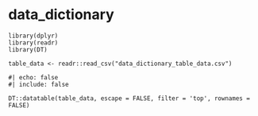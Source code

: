# data_dictionary


```{r, include=FALSE}
library(dplyr)
library(readr)
library(DT)

table_data <- readr::read_csv("data_dictionary_table_data.csv")
```


```{r}
#| echo: false
#| include: false

DT::datatable(table_data, escape = FALSE, filter = 'top', rownames = FALSE)

```


